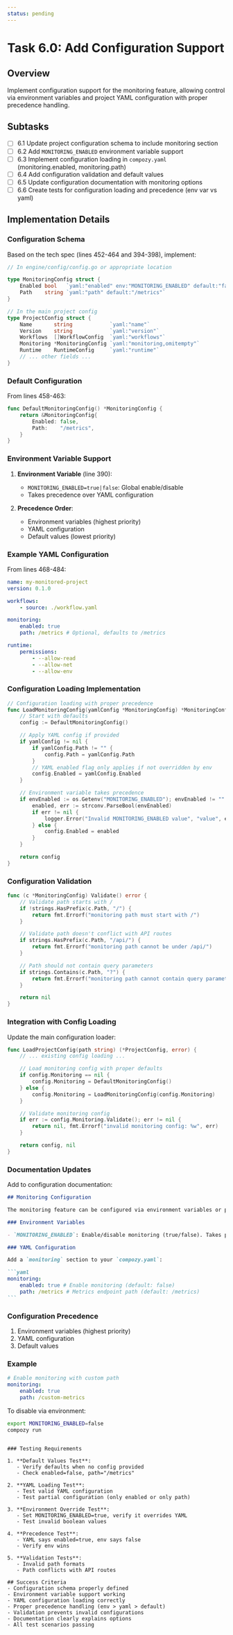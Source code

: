 ```yaml
---
status: pending
---
```


# Task 6.0: Add Configuration Support

## Overview

Implement configuration support for the monitoring feature, allowing control via environment variables and project YAML configuration with proper precedence handling.

## Subtasks

- [ ] 6.1 Update project configuration schema to include monitoring section
- [ ] 6.2 Add `MONITORING_ENABLED` environment variable support
- [ ] 6.3 Implement configuration loading in `compozy.yaml` (monitoring.enabled, monitoring.path)
- [ ] 6.4 Add configuration validation and default values
- [ ] 6.5 Update configuration documentation with monitoring options
- [ ] 6.6 Create tests for configuration loading and precedence (env var vs yaml)

## Implementation Details

### Configuration Schema

Based on the tech spec (lines 452-464 and 394-398), implement:

```go
// In engine/config/config.go or appropriate location

type MonitoringConfig struct {
    Enabled bool   `yaml:"enabled" env:"MONITORING_ENABLED" default:"false"`
    Path    string `yaml:"path" default:"/metrics"`
}

// In the main project config
type ProjectConfig struct {
    Name       string            `yaml:"name"`
    Version    string            `yaml:"version"`
    Workflows  []WorkflowConfig  `yaml:"workflows"`
    Monitoring *MonitoringConfig `yaml:"monitoring,omitempty"`
    Runtime    RuntimeConfig     `yaml:"runtime"`
    // ... other fields ...
}
```

### Default Configuration

From lines 458-463:

```go
func DefaultMonitoringConfig() *MonitoringConfig {
    return &MonitoringConfig{
        Enabled: false,
        Path:    "/metrics",
    }
}
```

### Environment Variable Support

1. **Environment Variable** (line 390):

    - `MONITORING_ENABLED=true|false`: Global enable/disable
    - Takes precedence over YAML configuration

2. **Precedence Order**:
    - Environment variables (highest priority)
    - YAML configuration
    - Default values (lowest priority)

### Example YAML Configuration

From lines 468-484:

```yaml
name: my-monitored-project
version: 0.1.0

workflows:
    - source: ./workflow.yaml

monitoring:
    enabled: true
    path: /metrics # Optional, defaults to /metrics

runtime:
    permissions:
        - --allow-read
        - --allow-net
        - --allow-env
```

### Configuration Loading Implementation

```go
// Configuration loading with proper precedence
func LoadMonitoringConfig(yamlConfig *MonitoringConfig) *MonitoringConfig {
    // Start with defaults
    config := DefaultMonitoringConfig()

    // Apply YAML config if provided
    if yamlConfig != nil {
        if yamlConfig.Path != "" {
            config.Path = yamlConfig.Path
        }
        // YAML enabled flag only applies if not overridden by env
        config.Enabled = yamlConfig.Enabled
    }

    // Environment variable takes precedence
    if envEnabled := os.Getenv("MONITORING_ENABLED"); envEnabled != "" {
        enabled, err := strconv.ParseBool(envEnabled)
        if err != nil {
            logger.Error("Invalid MONITORING_ENABLED value", "value", envEnabled)
        } else {
            config.Enabled = enabled
        }
    }

    return config
}
```

### Configuration Validation

```go
func (c *MonitoringConfig) Validate() error {
    // Validate path starts with /
    if !strings.HasPrefix(c.Path, "/") {
        return fmt.Errorf("monitoring path must start with /")
    }

    // Validate path doesn't conflict with API routes
    if strings.HasPrefix(c.Path, "/api/") {
        return fmt.Errorf("monitoring path cannot be under /api/")
    }

    // Path should not contain query parameters
    if strings.Contains(c.Path, "?") {
        return fmt.Errorf("monitoring path cannot contain query parameters")
    }

    return nil
}
```

### Integration with Config Loading

Update the main configuration loader:

```go
func LoadProjectConfig(path string) (*ProjectConfig, error) {
    // ... existing config loading ...

    // Load monitoring config with proper defaults
    if config.Monitoring == nil {
        config.Monitoring = DefaultMonitoringConfig()
    } else {
        config.Monitoring = LoadMonitoringConfig(config.Monitoring)
    }

    // Validate monitoring config
    if err := config.Monitoring.Validate(); err != nil {
        return nil, fmt.Errorf("invalid monitoring config: %w", err)
    }

    return config, nil
}
```

### Documentation Updates

Add to configuration documentation:

````markdown
## Monitoring Configuration

The monitoring feature can be configured via environment variables or project YAML.

### Environment Variables

- `MONITORING_ENABLED`: Enable/disable monitoring (true/false). Takes precedence over YAML.

### YAML Configuration

Add a `monitoring` section to your `compozy.yaml`:

```yaml
monitoring:
    enabled: true # Enable monitoring (default: false)
    path: /metrics # Metrics endpoint path (default: /metrics)
```
````

### Configuration Precedence

1. Environment variables (highest priority)
2. YAML configuration
3. Default values

### Example

```yaml
# Enable monitoring with custom path
monitoring:
    enabled: true
    path: /custom-metrics
```

To disable via environment:

```bash
export MONITORING_ENABLED=false
compozy run
```

```

### Testing Requirements

1. **Default Values Test**:
   - Verify defaults when no config provided
   - Check enabled=false, path="/metrics"

2. **YAML Loading Test**:
   - Test valid YAML configuration
   - Test partial configuration (only enabled or only path)

3. **Environment Override Test**:
   - Set MONITORING_ENABLED=true, verify it overrides YAML
   - Test invalid boolean values

4. **Precedence Test**:
   - YAML says enabled=true, env says false
   - Verify env wins

5. **Validation Tests**:
   - Invalid path formats
   - Path conflicts with API routes

## Success Criteria
- Configuration schema properly defined
- Environment variable support working
- YAML configuration loading correctly
- Proper precedence handling (env > yaml > default)
- Validation prevents invalid configurations
- Documentation clearly explains options
- All test scenarios passing
```

